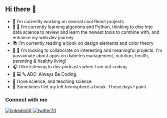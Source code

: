 ## Hi there 👋


- 🔭 I’m currently working on several cool React projects
- 🌱 🦄 I’m currently learning algoritms and Python, thinking to dive into data science to review and learn the newest tools to combine with, and enhance my web dev journey 
- 📚 I'm currently reading a book on design elements and color theory
- 👯 🦄 I’m looking to collaborate on interesting and meaningful projects. I'm passionate about apps on diabetes management, nutrition, health, parenting & healthy living! 
- 🎧 I like listening to dev podcasts when I am not coding
- 🤖 💻 🔤 ABC: Always Be Coding.
- 🥽 I love science, and teaching science
- 🎨 Sometimes I let my left hemisphere a break. These days I paint

<!--
**szaster/szaster** is a ✨ _special_ ✨ repository because its `README.md` (this file) appears on your GitHub profile.

Here are some ideas to get you started:


- 💬 Ask me about ...
- 📫 How to reach me: ...
- 😄 Pronouns: ...
- ⚡ Fun fact: ...
-->


### Connect with me

[![linkedin50](https://user-images.githubusercontent.com/41549193/105805024-c2891a00-5f66-11eb-9488-528f69155a73.jpeg)][1]
[![twitter70](https://user-images.githubusercontent.com/41549193/105803374-f9f5c780-5f62-11eb-9db0-904a417b0ee9.gif)][2]


[1]: https://www.linkedin.com/in/svitlana-zaster-77a9a06b/
[2]: https://twitter.com/szaster


